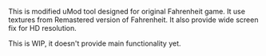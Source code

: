 This is modified uMod tool designed for original Fahrenheit game.
It use textures from Remastered version of Fahrenheit.
It also provide wide screen fix for HD resolution.

This is WIP, it doesn't provide main functionality yet.
